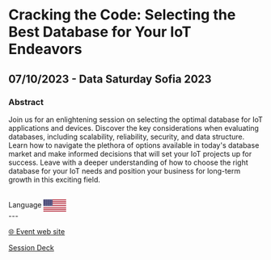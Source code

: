 # Cracking the Code: Selecting the Best Database for Your IoT Endeavors
## 07/10/2023 - Data Saturday Sofia 2023 
### Abstract
Join us for an enlightening session on selecting the optimal database for IoT applications and devices. Discover the key considerations when evaluating databases, including scalability, reliability, security, and data structure. Learn how to navigate the plethora of options available in today's database market and make informed decisions that will set your IoT projects up for success. Leave with a deeper understanding of how to choose the right database for your IoT needs and position your business for long-term growth in this exciting field.


<br/>
Language <img width="45" src="https://raw.githubusercontent.com/dpcons/DPCons/Dev/Resources/FlagUSA.svg" style="vertical-align:middle">
<br/>
---



<br/>
<p>
<a href="https://bsc.technology/DataSaturdaySofia/">🌐 Event web site</a>
</p>

<p>
<a href="https://github.com/dpcons/DPCons/blob/main/Decks/20231007-Cracking the Code Selecting the Best Database for Your IoT Endeavors.pdf" 
target="_blank">Session Deck</a>
</a>
</p>
